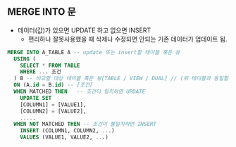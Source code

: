 ## MERGE INTO 문

* 데이터(값)가 있으면 UPDATE 하고 없으면 INSERT
   * 편리하나 잘못사용했을 때 삭제나 수정되면 안되는 기존 데이터가 업데이트 됨.

```sql
MERGE INTO A_TABLE A -- update 또는 insert할 테이블 혹은 뷰
  USING (
    SELECT * FROM TABLE
    WHERE ... 조건
  ) B -- 비교할 대상 테이블 혹은 뷰[TABLE / VIEW / DUAL] // (위 테이블과 동일할 경우 DUAL을 사용)
  ON (A.id = B.id) -- [조건]
  WHEN MATCHED THEN   -- 조건이 일치하면 UPDATE
    UPDATE SET
    [COLUMN1] = [VALUE1],
    [COLUMN2] = [VALUE2],
    .....
  WHEN NOT MATCHED THEN -- 조건이 불일치하면 INSERT
    INSERT (COLUMN1, COLUMN2, ...)
    VALUES (VALUE1, VALUE2, ...)
```

